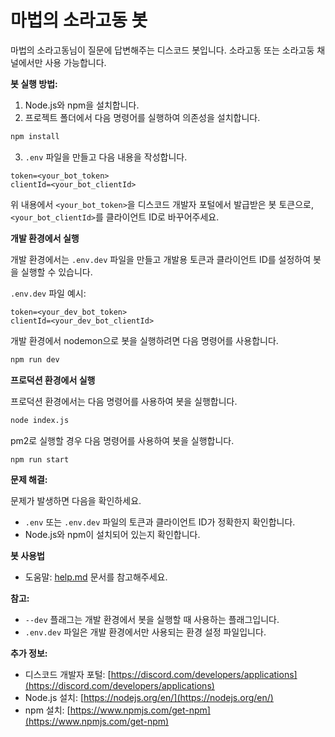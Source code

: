 # 마법의 소라고동 봇

마법의 소라고동님이 질문에 답변해주는 디스코드 봇입니다. 소라고동 또는 소라고둥 채널에서만 사용 가능합니다.

**봇 실행 방법:**

1. Node.js와 npm을 설치합니다.
2. 프로젝트 폴더에서 다음 명령어를 실행하여 의존성을 설치합니다.

```bash
npm install
```

3. `.env` 파일을 만들고 다음 내용을 작성합니다.

```
token=<your_bot_token>
clientId=<your_bot_clientId>
```

위 내용에서 `<your_bot_token>`을 디스코드 개발자 포털에서 발급받은 봇 토큰으로, `<your_bot_clientId>`를 클라이언트 ID로 바꾸어주세요.

**개발 환경에서 실행**

개발 환경에서는 `.env.dev` 파일을 만들고 개발용 토큰과 클라이언트 ID를 설정하여 봇을 실행할 수 있습니다.

`.env.dev` 파일 예시:

```
token=<your_dev_bot_token>
clientId=<your_dev_bot_clientId>
```

개발 환경에서 nodemon으로 봇을 실행하려면 다음 명령어를 사용합니다.

```bash
npm run dev
```

**프로덕션 환경에서 실행**

프로덕션 환경에서는 다음 명령어를 사용하여 봇을 실행합니다.

```bash
node index.js
```

pm2로 실행할 경우 다음 명령어를 사용하여 봇을 실행합니다.

```bash
npm run start
```

**문제 해결:**

문제가 발생하면 다음을 확인하세요.

* `.env` 또는 `.env.dev` 파일의 토큰과 클라이언트 ID가 정확한지 확인합니다.
* Node.js와 npm이 설치되어 있는지 확인합니다.

**봇 사용법**

* 도움말: [help.md](help.md) 문서를 참고해주세요.

**참고:**

* `--dev` 플래그는 개발 환경에서 봇을 실행할 때 사용하는 플래그입니다.
* `.env.dev` 파일은 개발 환경에서만 사용되는 환경 설정 파일입니다.

**추가 정보:**

* 디스코드 개발자 포털: [https://discord.com/developers/applications](https://discord.com/developers/applications)
* Node.js 설치: [https://nodejs.org/en/](https://nodejs.org/en/)
* npm 설치: [https://www.npmjs.com/get-npm](https://www.npmjs.com/get-npm)
